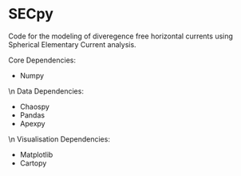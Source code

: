# SECpy
Code for the modeling of diveregence free horizontal currents using Spherical Elementary Current analysis.

Core Dependencies:
- Numpy

\n
Data Dependencies:
- Chaospy
- Pandas
- Apexpy

\n
Visualisation Dependencies:
- Matplotlib
- Cartopy
